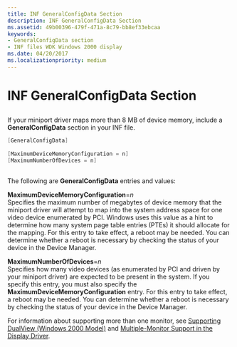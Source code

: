 ```yaml
---
title: INF GeneralConfigData Section
description: INF GeneralConfigData Section
ms.assetid: 49b00396-479f-471a-8c79-bb8ef33ebcaa
keywords:
- GeneralConfigData section
- INF files WDK Windows 2000 display
ms.date: 04/20/2017
ms.localizationpriority: medium
---
```


# INF GeneralConfigData Section


## <span id="ddk_inf_generalconfigdata_section_gg"></span><span id="DDK_INF_GENERALCONFIGDATA_SECTION_GG"></span>


If your miniport driver maps more than 8 MB of device memory, include a **GeneralConfigData** section in your INF file.

```cpp
[GeneralConfigData]
 
[MaximumDeviceMemoryConfiguration = n]
[MaximumNumberOfDevices = n]
 
```

The following are **GeneralConfigData** entries and values:

<span id="MaximumDeviceMemoryConfiguration_n"></span><span id="maximumdevicememoryconfiguration_n"></span><span id="MAXIMUMDEVICEMEMORYCONFIGURATION_N"></span>**MaximumDeviceMemoryConfiguration**=*n*  
Specifies the maximum number of megabytes of device memory that the miniport driver will attempt to map into the system address space for one video device enumerated by PCI. Windows uses this value as a hint to determine how many system page table entries (PTEs) it should allocate for the mapping. For this entry to take effect, a reboot may be needed. You can determine whether a reboot is necessary by checking the status of your device in the Device Manager.

<span id="MaximumNumberOfDevices_n"></span><span id="maximumnumberofdevices_n"></span><span id="MAXIMUMNUMBEROFDEVICES_N"></span>**MaximumNumberOfDevices**=*n*  
Specifies how many video devices (as enumerated by PCI and driven by your miniport driver) are expected to be present in the system. If you specify this entry, you must also specify the **MaximumDeviceMemoryConfiguration** entry. For this entry to take effect, a reboot may be needed. You can determine whether a reboot is necessary by checking the status of your device in the Device Manager.

For information about supporting more than one monitor, see [Supporting DualView (Windows 2000 Model)](supporting-dualview--windows-2000-model-.md) and [Multiple-Monitor Support in the Display Driver](multiple-monitor-support-in-the-display-driver.md).

 

 





